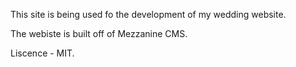 This site is being used fo the development of my wedding website.  

The webiste is built off of Mezzanine CMS.

Liscence -
MIT.
